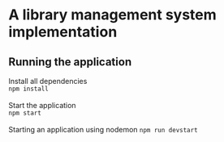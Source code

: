 # A library management system implementation

## Running the application
Install all dependencies <br/>
`
npm install
`
<br/><br/>
Start the application <br/> 
`
npm start
`<br/><br/>
Starting an application using nodemon 
`
npm run devstart   
`<br/> 



